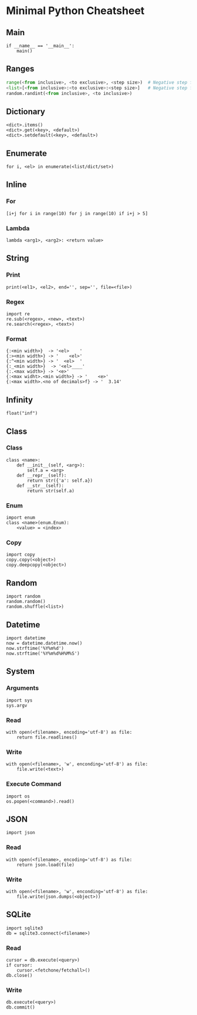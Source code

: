 Minimal Python Cheatsheet
=========================

Main
----
```
if __name__ == '__main__':
    main()
```

Ranges
------
```python
range(<from inclusive>, <to exclusive>, <step size>)  # Negative step for backward.
<list>[<from inclusive>:<to exclusive>:<step size>]   # Negative step for backward.
random.randint(<from inclusive>, <to inclusive>)
```

Dictionary
----------
```
<dict>.items()
<dict>.get(<key>, <default>)
<dict>.setdefault(<key>, <default>)
```

Enumerate
---------
```
for i, <el> in enumerate(<list/dict/set>)
```

Inline
------
### For
```pythonstub
[i+j for i in range(10) for j in range(10) if i+j > 5]
```

### Lambda
```
lambda <arg1>, <arg2>: <return value>
```

String
------

### Print
```
print(<el1>, <el2>, end='', sep='', file=<file>)
```

### Regex
```
import re
re.sub(<regex>, <new>, <text>)
re.search(<regex>, <text>)
```

### Format
```
{:<min width>}  -> '<el>    '
{:><min width>} -> '    <el>'
{:^<min width>} -> '  <el>  '
{:_<min width>}  -> '<el>____'
{:.<max width>} -> '<e>'
{:<max widht>.<min width>} -> '    <e>'
{:<max width>.<no of decimals>f} -> '  3.14'
```

Infinity
--------
```
float("inf")
```

Class
-----
### Class
```
class <name>:
    def __init__(self, <arg>):
        self.a = <arg>
    def __repr__(self):
        return str({'a': self.a})
    def __str__(self):
        return str(self.a)
```

### Enum
```
import enum
class <name>(enum.Enum):
    <value> = <index>
```

### Copy
```
import copy
copy.copy(<object>)
copy.deepcopy(<object>)
```

Random
------
```
import random
random.random()
random.shuffle(<list>)
```

Datetime
--------
```
import datetime
now = datetime.datetime.now()
now.strftime('%Y%m%d')
now.strftime('%Y%m%d%H%M%S')
```

System
------

### Arguments
```
import sys
sys.argv
```

### Read
```
with open(<filename>, encoding='utf-8') as file:
    return file.readlines()
```

### Write
```
with open(<filename>, 'w', enconding='utf-8') as file:
    file.write(<text>)
```

### Execute Command
```
import os
os.popen(<command>).read()
```

JSON
----
```
import json
```

### Read
```
with open(<filename>, encoding='utf-8') as file:
    return json.load(file)
```

### Write
```
with open(<filename>, 'w', enconding='utf-8') as file:
    file.write(json.dumps(<object>))
```

SQLite
------
```
import sqlite3
db = sqlite3.connect(<filename>)
```

### Read
```
cursor = db.execute(<query>)
if cursor:
    cursor.<fetchone/fetchall>()
db.close()
```

### Write
```
db.execute(<query>)
db.commit()
```




























